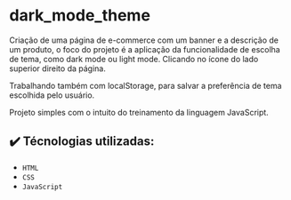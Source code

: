 # dark_mode_theme

Criação de uma página de e-commerce com um banner e a descrição de um produto, o foco do projeto é a aplicação da funcionalidade de escolha de tema, como dark mode ou light mode. Clicando no ícone do lado superior direito da página.

Trabalhando também com localStorage, para salvar a preferência de tema escolhida pelo usuário.

Projeto simples com o intuito do treinamento da linguagem JavaScript.

## :heavy_check_mark: Técnologias utilizadas:

- `HTML`
- `CSS`
- `JavaScript`
